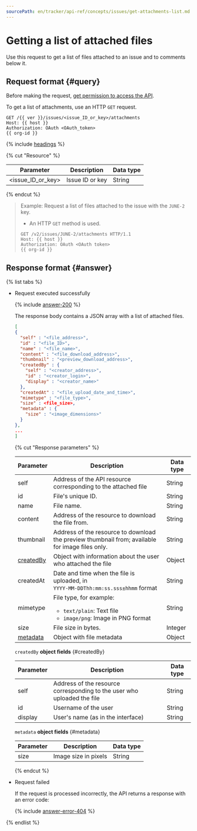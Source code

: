 ```yaml
---
sourcePath: en/tracker/api-ref/concepts/issues/get-attachments-list.md
---
```

# Getting a list of attached files

Use this request to get a list of files attached to an issue and to comments below it.

## Request format {#query}

Before making the request, [get permission to access the API](../access.md).

To get a list of attachments, use an HTTP `GET` request.

```
GET /{{ ver }}/issues/<issue_ID_or_key>/attachments
Host: {{ host }}
Authorization: OAuth <OAuth_token>
{{ org-id }}
```

{% include [headings](../../../_includes/tracker/api/headings.md) %}

{% cut "Resource" %}

| Parameter | Description | Data type |
----- | ----- | -----
| \<issue_ID_or_key\> | Issue ID or key | String |

{% endcut %}

> Example: Request a list of files attached to the issue with the `JUNE-2` key.
>
> - An HTTP `GET` method is used.
>
> ```
> GET /v2/issues/JUNE-2/attachments HTTP/1.1
> Host: {{ host }}
> Authorization: OAuth <OAuth token>
> {{ org-id }}
> ```

## Response format {#answer}

{% list tabs %}

- Request executed successfully

   {% include [answer-200](../../../_includes/tracker/api/answer-200.md) %}

   The response body contains a JSON array with a list of attached files.

   ```json
   [
   {
     "self" : "<file_address>",
     "id" : "<file_ID>",
     "name" : "<file_name>",
     "content" : "<file_download_address>",
     "thumbnail" : "<preview_download_address>",
     "createdBy" : {
       "self" : "<creator_address>",
       "id" : "<creator_login>",
       "display" : "<creator_name>"
     },
     "createdAt" : "<file_upload_date_and_time>",
     "mimetype" : "<file_type>",
     "size" : <file_size>,
     "metadata" : {
       "size" : "<image_dimensions>"
     }
   },
   ...
   ]
   ```

   {% cut "Response parameters" %}

   | Parameter | Description | Data type |
   ----- | ----- | -----
   | self | Address of the API resource corresponding to the attached file | String |
   | id | File's unique ID. | String |
   | name | File name. | String |
   | content | Address of the resource to download the file from. | String |
   | thumbnail | Address of the resource to download the preview thumbnail from; available for image files only. | String |
   | [createdBy](#createdBy) | Object with information about the user who attached the file | Object |
   | createdAt | Date and time when the file is uploaded, in <br/>```YYYY-MM-DDThh:mm:ss.sss±hhmm``` format | String |
   | mimetype | File type, for example:<ul><li>`text/plain`: Text file</li><li>`image/png`: Image in PNG format</li></ul> | String |
   | size | File size in bytes. | Integer |
   | [metadata](#metadata) | Object with file metadata | Object |

   `createdBy` **object fields** {#createdBy}

   | Parameter | Description | Data type |
   ----- | ----- | -----
   | self | Address of the resource corresponding to the user who uploaded the file | String |
   | id | Username of the user | String |
   | display | User's name (as in the interface) | String |

   `metadata` **object fields** {#metadata}

   | Parameter | Description | Data type |
   ----- | ----- | -----
   | size | Image size in pixels | String |

   {% endcut %}

- Request failed

   If the request is processed incorrectly, the API returns a response with an error code:

   {% include [answer-error-404](../../../_includes/tracker/api/answer-error-404.md) %}

{% endlist %}
